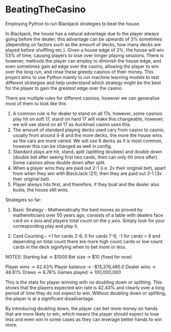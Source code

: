 # BeatingTheCasino

Employing Python to run Blackjack strategies to beat the house.

In Blackjack, the house has a natural advantage due to the player always going before the dealer; this advantage can be upwards of 3% sometimes (depending on factors such as the amount of decks, how many decks are played before shuffling etc.). Given a house edge of 3%, the house will win 53% of time, causing players to lose over longer playing sessions. There is however, methods the player can employ to diminish the house edge, and even sometimes gain ad edge over the casino, allowing the player to win over the long run, and rinse these greedy casinos of their money. This project aims to use Python mainly to run machine learning models to test different strategies and help understand which strategy might be the best for the player to gain the greatest edge over the casino.

There are multiple rules for different casinos, however we can generalise most of them to look like this

1. A common rule is for dealer to stand on all 17s, however, some casinos play hit on soft 17, stand on hard 17 will make this changeable, however, we will use stand on all 17 as Aucklnad casino uses this.
2. The amount of standard playing decks used cary from casino to casnio, usually from around 4-8 and the more decks, the more the house wins as the cars are more varied. We will use 6 decks as it is most common, however this can be changed as well in config.
3. Standard plays are hit, stand, split (splitting doubles) and double down (double bet after seeing first two cards, then can only hit once after). Some caisnos allow double down after split.
4. When a player wins they are paid out 2-1 (i.e. 2x their original bet), apart from when they win with BlackJack (21), then they are paid out 3-1 (3x their original bet).
5. Player always hits first, and therefore, if they bust and the dealer also busts, the house still wins.

Strategies so far:

1. Basic Strategy - Mathematically the best moves as proved by mathemiticians over 50 years ago, consists of a table with dealers face card on x axis and players total count on the y axis. Simply look for your corresponding play and play it.


2. Card Counting - +1 for cards 2-6, 0 for cards 7-9, -1 for cards > 9 and depending on total count there are more high count cards or low count cards in the deck signifying when to bet more or less.


NOTES: 
Starting bal -> $1000
Bet size -> $10 (fixed for now)

Player wins -> 42.43%
Player balance -> -$15,376,485.0
Dealer wins -> 48.81%
Draws -> 8.76%
Games played -> 100,000,000

This is the stats for player winning with no doubling down or splitting.
This shows that the players expected win rate is 42.43% and clearly over a long period of time they do not expect to win. Without doubling down or splitting, the player is at a significant disadvantage.

By introducing doubling down, the player can bet more money on hands that are more likely to win, which means the player should expect to lose less and even win in some cases as they can leverage better hands to win more.
